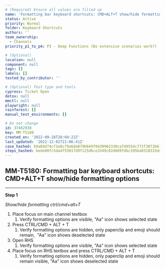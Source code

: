 ```yaml
---
# (Required) Ensure all values are filled up
name: 'Formatting bar keyboard shortcuts: CMD+ALT+T show/hide formatting options'
status: Active
priority: Normal
folder: Keyboard Shortcuts
authors: ''
team_ownership:
  - Channels
priority_p1_to_p4: P3 - Deep Functions (Do extensive scenarios work?)

# (Optional)
location: null
component: null
tags: []
labels: []
tested_by_contributor: ''

# (Optional) Test type and tools
cypress: Ticket Open
detox: null
mmctl: null
playwright: null
rainforest: []
manual_test_environments: []

# Do not change
id: 37462938
key: MM-T5180
created_on: '2022-09-28T20:04:22Z'
last_updated: '2022-12-01T21:06:41Z'
case_hashed: b9a04d74cf1e8c79a6da079b649f0430902330caf4955dc772f3072b61491d10acf2ce6fb9e6e32063e57af905135acf
steps_hashed: bede00fc5da4f55017d9f125d6ce3349c02d689fdbc395ba0318315dc1889d8fc302b5e65d628aa0f0f9b3c36bb86483
---
```


<!-- (Auto-generated) Based on frontmatter's "key" and "name" -->

## MM-T5180: Formatting bar keyboard shortcuts: CMD+ALT+T show/hide formatting options

---

**Step 1**

_Show/hide formatting ctrl/cmd+alt+T_

1. Place focus on main channel textbox
   1. Verify formatting options are visible, "Aa" icon shows selected state
2. Press CTRL/CMD + ALT + T
   1. Verify formatting options are hidden, only paperclip and emoji should remain,  "Aa" icon shows deselected state
3. Open RHS
   1. Verify formatting options are visible, "Aa" icon shows selected state
4. Place focus on RHS textbox and press CTRL/CMD + ALT + T
   1. Verify formatting options are hidden, only paperclip and emoji should remain visible, "Aa" icon shows deselected state
